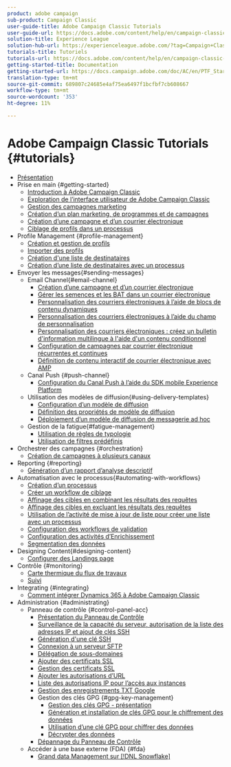 ```yaml
---
product: adobe campaign
sub-product: Campaign Classic
user-guide-title: Adobe Campaign Classic Tutorials
user-guide-url: https://docs.adobe.com/content/help/en/campaign-classic-learn/tutorials/overview.html
solution-title: Experience League
solution-hub-url: https://experienceleague.adobe.com/?tag=Campaign+Classic#recommended/solutions/campaign
tutorials-title: Tutoriels
tutorials-url: https://docs.adobe.com/content/help/en/campaign-classic-learn/tutorials/overview.html
getting-started-title: Documentation
getting-started-url: https://docs.campaign.adobe.com/doc/AC/en/PTF_Starting_with_Adobe_Campaign_About_Adobe_Campaign_Classic.html
translation-type: tm+mt
source-git-commit: 689807c24685e4af75ea6497f1bcfbf7cb608667
workflow-type: tm+mt
source-wordcount: '353'
ht-degree: 11%

---
```



# Adobe Campaign Classic Tutorials {#tutorials}

+ [Présentation](/help/acc/overview.md)
+ Prise en main {#getting-started}
   + [Introduction à Adobe Campaign Classic](/help/acc/getting-started/introduction-to-adobe-campaign-classic.md)
   + [Exploration de l’interface utilisateur de Adobe Campaign Classic](/help/acc/getting-started/exploring-the-adobe-campaign-classic-user-interface.md)
   + [Gestion des campagnes marketing](/help/acc/getting-started/managing-marketing-campaigns.md)
   + [Création d’un plan marketing, de programmes et de campagnes](/help/acc/getting-started/creating-a-marketing-plan-programs-and-campaigns.md)
   + [Création d’une campagne et d’un courrier électronique](https://docs.adobe.com/content/help/en/campaign-classic-learn/tutorials/getting-started/creating-a-campaign-and-an-email.html)
   + [Ciblage de profils dans un processus](/help/acc/getting-started/targeting-profiles-in-a-workflow.md)
+ Profile Management {#profile-management}
   + [Création et gestion de profils](/help/acc/profile-management/create-and-manage-profiles.md)
   + [Importer des profils](/help/acc/data-management/importing-profiles.md)  
   + [Création d&#39;une liste de destinataires](/help/acc/profile-management/creating-a-list-of-recipients.md)
   + [Création d’une liste de destinataires avec un processus](/help/acc/profile-management/creating-a-list-of-recipients-with-a-workflow.md)
+ Envoyer les messages{#sending-messages}
   + Email Channel{#email-channel}
      + [Création d’une campagne et d’un courrier électronique](/help/acc/getting-started/creating-a-campaign-and-an-email.md)
      + [Gérer les semences et les BAT dans un courrier électronique](/help/acc/sending-messages/managing-seed-and-proofs.md)
      + [Personnalisation des courriers électroniques à l’aide de blocs de contenu dynamiques](/help/acc/sending-messages/email-channel/personalization-with-dynamic-content-blocks.md)
      + [Personnalisation des courriers électroniques à l’aide du champ de personnalisation](/help/acc/sending-messages/email-channel/personalizing-emails-using-personalization-fields.md)
      + [Personnalisation des courriers électroniques : créez un bulletin d&#39;information multilingue à l&#39;aide d&#39;un contenu conditionnel](/help/acc/sending-messages/email-channel/personalizing-emails-create-a-multi-lingual-newsletter-using-conditional-content.md)
      + [Configuration de campagnes par courrier électronique récurrentes et continues](/help/acc/sending-messages/recurring-deliveries.md)
      + [Définition de contenu interactif de courrier électronique avec AMP](/help/acc/sending-messages/email-channel/defining-interactive-email-content-with-amp.md)
   + Canal Push {#push-channel}
      + [Configuration du Canal Push à l’aide du SDK mobile Experience Platform](/help/acc/sending-messages/mobile-channel/configure-push-using-aep-mobile-sdk.md)
   + Utilisation des modèles de diffusion{#using-delivery-templates}
      + [Configuration d’un modèle de diffusion](/help/acc/sending-messages/using-delivery-templates/configuring-a-delivery-template.md)
      + [Définition des propriétés de modèle de diffusion](/help/acc/sending-messages/using-delivery-templates/setting-delivery-template-properties.md)
      + [Déploiement d’un modèle de diffusion de messagerie ad hoc](/help/acc/sending-messages/using-delivery-templates/deploying-ad-hoc-email-delivery-template.md)
   + Gestion de la fatigue{#fatigue-management}
      + [Utilisation de règles de typologie](/help/acc/sending-messages/fatigue-management/typology-rules-for-fatigue-management.md)
      + [Utilisation de filtres prédéfinis](/help/acc/sending-messages/fatigue-management/fatigue-management-using-filters.md)
+ Orchestrer des campagnes {#orchestration}
   + [Création de campagnes à plusieurs canaux](/help/acc/orchestrating-campaigns/multi-channel-campaigns.md)
+ Reporting {#reporting}
   + [Génération d’un rapport d’analyse descriptif](/help/acc/reporting/generating-a-descriptive-analysis-report.md)
+ Automatisation avec le processus{#automating-with-workflows}
   + [Création d’un processus](/help/acc/automating-with-workflows/creating-a-workflow.md)
   + [Créer un workflow de ciblage](/help/acc/automating-with-workflows/creating-a-targeting-workflow.md)
   + [Affinage des cibles en combinant les résultats des requêtes](/help/acc/automating-with-workflows/refining-targets-by-combining-query-results.md)
   + [Affinage des cibles en excluant les résultats des requêtes](/help/acc/automating-with-workflows/refining-targets-by-excluding-query-results.md)
   + [Utilisation de l’activité de mise à jour de liste pour créer une liste avec un processus](/help/acc/automating-with-workflows/using-the-update-list-activity.md)
   + [Configuration des workflows de validation](/help/acc/automating-with-workflows/validation-flow-configuration.md)
   + [Configuration des activités d’Enrichissement](/help/acc/automating-with-workflows/enrichment-activity.md)
   + [Segmentation des données](/help/acc/data-management/data-segmentation.md)
+ Designing Content{#designing-content}
   + [Configurer des Landings page](/help/acc/designing-content/configure-landingpages.md)
+ Contrôle     {#monitoring}
   + [Carte thermique du flux de travaux](/help/acc/monitoring-campaign-classic/workflow-heatmap.md)
   + [Suivi](/help/acc/monitoring-campaign-classic/audit-trail.md)
+ Integrating {#integrating}
   + [Comment intégrer Dynamics 365 à Adobe Campaign Classic](/help/acc/integrations/dynamics365-integration.md)
+ Administration {#administrating}
   + Panneau de contrôle {#control-panel-acc}
      + [Présentation du Panneau de Contrôle](/help/acc/monitoring-campaign-classic/control-panel/control-panel-overview.md)
      + [Surveillance de la capacité du serveur, autorisation de la liste des adresses IP et ajout de clés SSH](/help/acc/monitoring-campaign-classic/control-panel/monitoring-server-capacity-allow-listing-adding-ssh-key.md)
      + [Génération d&#39;une clé SSH](/help/acc/monitoring-campaign-classic/control-panel/generate-ssh-key.md)
      + [Connexion à un serveur SFTP](/help/acc/monitoring-campaign-classic/control-panel/connect-to-sftp-server.md)
      + [Délégation de sous-domaines](/help/acc/monitoring-campaign-classic/control-panel/subdomain-delegation.md)
      + [Ajouter des certificats SSL](/help/acc/monitoring-campaign-classic/control-panel/adding-ssl-certificates.md)
      + [Gestion des certificats SSL](/help/acc/monitoring-campaign-classic/control-panel/managing-ssl-certificates.md)
      + [Ajouter les autorisations d’URL](/help/acc/monitoring-campaign-classic/control-panel/adding-url-permissions.md)
      + [Liste des autorisations IP pour l’accès aux instances](/help/acc/monitoring-campaign-classic/control-panel/ip-allow-listing.md)
      + [Gestion des enregistrements TXT Google](/help/acc/monitoring-campaign-classic/control-panel/google-txt-record-management.md)
      + Gestion des clés GPG {#gpg-key-management}
         + [Gestion des clés GPG - présentation](/help/acc/monitoring-campaign-classic/control-panel/gpg-key-management/gpg-key-management-overview.md)
         + [Génération et installation de clés GPG pour le chiffrement des données](/help/acc/monitoring-campaign-classic/control-panel/gpg-key-management/generating-and-installing-gpg-keys-for-data-encryption.md)
         + [Utilisation d’une clé GPG pour chiffrer des données](/help/acc/monitoring-campaign-classic/control-panel/gpg-key-management/using-a-gpg-key-to-encrypt-data.md)
         + [Décrypter des données](/help/acc/monitoring-campaign-classic/control-panel/gpg-key-management/decrypting-data.md)
      + [Dépannage du Panneau de Contrôle](/help/acc/monitoring-campaign-classic/control-panel/trouble-shooting.md)
   + Accéder à une base externe (FDA) {#fda}
      + [Grand data Management sur [!DNL Snowflake]](/help/acc/administrating/snowflake/big-data-segmentation-on-snowflake.md)

